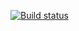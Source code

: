 [![Build status](https://ci.appveyor.com/api/projects/status/28s5aewifyi9fkv8?svg=true)](https://ci.appveyor.com/project/NetologyAlex/api-ci)
